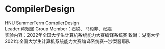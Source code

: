 # CompilerDesign
HNU SummerTerm CompilerDesign <br>
Leader:蒋艰坚 Group Member：石锐、马毅非、张嘉 <br>
实验内容：2022年全国大学生计算机系统能力大赛编译系统赛
致谢：湖南大学2021年全国大学生计算机系统能力大赛编译系统赛--沙梨酱耶队 <br>
